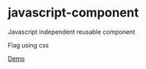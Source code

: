 # javascript-component
  
  Javascript independent reusable component 
  
  Flag using css


[Demo](https://madhavansu.github.io/javascript-component/)
